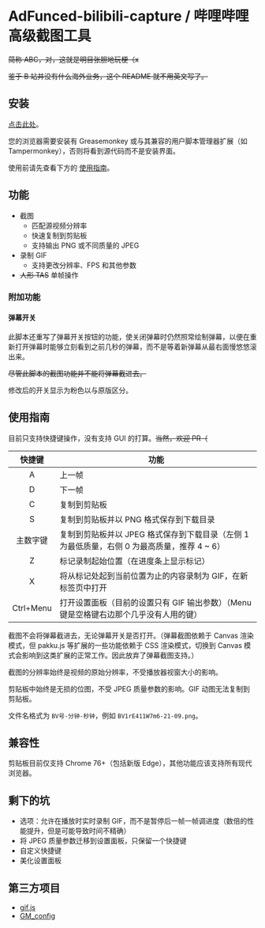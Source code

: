 # AdFunced-bilibili-capture / 哔哩哔哩高级截图工具

~~简称 ABC，对，这就是明目张胆地玩梗（x~~

~~鉴于 B 站并没有什么海外业务，这个 README 就不用英文写了。~~

## 安装

[点击此处](https://github.com/Dwscdv3/AdFunced-bilibili-capture/raw/master/AdFunced-bilibili-capture.user.js)。

您的浏览器需要安装有 Greasemonkey 或与其兼容的用户脚本管理器扩展（如 Tampermonkey），否则将看到源代码而不是安装界面。

使用前请先查看下方的 [使用指南](#使用指南)。

## 功能

* 截图
  * 匹配源视频分辨率
  * 快速复制到剪贴板
  * 支持输出 PNG 或不同质量的 JPEG
* 录制 GIF
  * 支持更改分辨率、FPS 和其他参数
* ~~人形 TAS~~ 单帧操作

### 附加功能

#### 弹幕开关

此脚本还重写了弹幕开关按钮的功能，使关闭弹幕时仍然照常绘制弹幕，以便在重新打开弹幕时能够立刻看到之前几秒的弹幕，而不是等着新弹幕从最右面慢悠悠滚出来。

~~尽管此脚本的截图功能并不能将弹幕截进去。~~

修改后的开关显示为粉色以与原版区分。

## 使用指南

目前只支持快捷键操作，没有支持 GUI 的打算。~~当然，欢迎 PR（~~

| 快捷键    | 功能                                                                                        |
|:---------:|---------------------------------------------------------------------------------------------|
| A         | 上一帧                                                                                      |
| D         | 下一帧                                                                                      |
| C         | 复制到剪贴板                                                                                |
| S         | 复制到剪贴板并以 PNG 格式保存到下载目录                                                     |
| 主数字键  | 复制到剪贴板并以 JPEG 格式保存到下载目录（左侧 1 为最低质量，右侧 0 为最高质量，推荐 4 ~ 6）|
| Z         | 标记录制起始位置（在进度条上显示标记）                                                      |
| X         | 将从标记处起到当前位置为止的内容录制为 GIF，在新标签页中打开                                |
| Ctrl+Menu | 打开设置面板（目前的设置只有 GIF 输出参数）（Menu 键是空格键右边那个几乎没有人用的键）      |

截图不会将弹幕截进去，无论弹幕开关是否打开。（弹幕截图依赖于 Canvas 渲染模式，但 pakku.js 等扩展的一些功能依赖于 CSS 渲染模式，切换到 Canvas 模式会影响到这类扩展的正常工作。因此放弃了弹幕截图支持。）

截图的分辨率始终是视频的原始分辨率，不受播放器视窗大小的影响。

剪贴板中始终是无损的位图，不受 JPEG 质量参数的影响。GIF 动图无法复制到剪贴板。

文件名格式为 `BV号-分钟-秒钟`，例如 `BV1rE411W7m6-21-09.png`。

## 兼容性

剪贴板目前仅支持 Chrome 76+（包括新版 Edge），其他功能应该支持所有现代浏览器。

## 剩下的坑

* 选项：允许在播放时实时录制 GIF，而不是暂停后一帧一帧调进度（数倍的性能提升，但是可能导致时间不精确）
* 将 JPEG 质量参数迁移到设置面板，只保留一个快捷键
* 自定义快捷键
* 美化设置面板

## 第三方项目

* [gif.js](https://github.com/jnordberg/gif.js)
* [GM_config](https://github.com/sizzlemctwizzle/GM_config)
